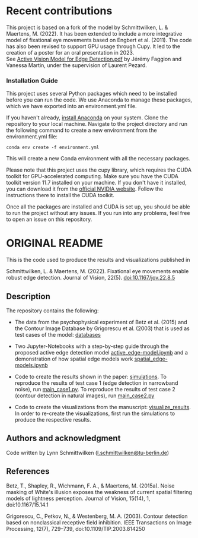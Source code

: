 # Recent contributions
This project is based on a fork of the model by Schmittwilken, L. & Maertens, M. (2022).
It has been extended to include a more integrative model of fixational eye movements based on Engbert et al. (2011).
The code has also been revised to support GPU usage through Cupy.
It led to the creation of a poster for an oral presentation in 2023.  
See [Active Vision Model for Edge Detection.pdf](./Active%20Vision%20Model%20for%20Edge%20Detection.pdf) by Jérémy Faggion and Vanessa Martin, under the supervision of Laurent Pezard.

### Installation Guide
This project uses several Python packages which need to be installed before you can run the code. We use Anaconda to manage these packages, which we have exported into an environment.yml file.

If you haven't already, [install Anaconda](https://docs.anaconda.com/anaconda/install/) on your system.
Clone the repository to your local machine.
Navigate to the project directory and run the following command to create a new environment from the environment.yml file:
```
conda env create -f environment.yml
```
This will create a new Conda environment with all the necessary packages.

Please note that this project uses the cupy library, which requires the CUDA toolkit for GPU-accelerated computing. Make sure you have the CUDA toolkit version 11.7 installed on your machine. If you don't have it installed, you can download it from the [official NVIDIA website](https://developer.nvidia.com/cuda-toolkit-archive). Follow the instructions there to install the CUDA toolkit.

Once all the packages are installed and CUDA is set up, you should be able to run the project without any issues. If you run into any problems, feel free to open an issue on this repository.

# ORIGINAL README
This is the code used to produce the results and visualizations published in

Schmittwilken, L. & Maertens, M. (2022). Fixational eye movements enable robust edge detection. Journal of Vision, 22(5). [doi:10.1167/jov.22.8.5](https://doi.org/10.1167/jov.22.8.5)

## Description
The repository contains the following:

- The data from the psychophysical experiment of Betz et al. (2015) and the Contour Image Database by Grigorescu et al. (2003) that is used as test cases of the model: [databases](databases)

- Two Jupyter-Notebooks with a step-by-step guide through the proposed active edge detection model [active_edge-model.ipynb](jupyter-notebooks/active_edge-model.ipynb) and a demonstration of how spatial edge models work [spatial_edge-models.ipynb](jupyter-notebooks/spatial_edge-models.ipynb)

- Code to create the results shown in the paper: [simulations](simulations). To reproduce the results of test case 1 (edge detection in narrowband noise), run [main_case1.py](simulations/main_case1.py). To reproduce the results of test case 2 (contour detection in natural images), run [main_case2.py](simulations/main_case2.py)

- Code to create the visualizations from the manuscript: [visualize_results](visualize_results). In order to re-create the visualizations, first run the simulations to produce the respective results.

## Authors and acknowledgment
Code written by Lynn Schmittwilken (l.schmittwilken@tu-berlin.de)

## References
Betz, T., Shapley, R., Wichmann, F. A., & Maertens, M. (2015a). Noise masking of White's illusion exposes the weakness of current spatial filtering models of lightness perception. Journal of Vision, 15(14), 1, doi:10.1167/15.14.1

Grigorescu, C., Petkov, N., & Westenberg, M. A. (2003). Contour detection based on nonclassical receptive field inhibition. IEEE Transactions on Image Processing, 12(7), 729–739, doi:10.1109/TIP.2003.814250

